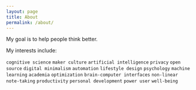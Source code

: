 ```yaml
---
layout: page
title: About
permalink: /about/
---
```


My goal is to help people think better.

My interests include:

`cognitive science` `maker culture` `artificial intelligence` `privacy` `open source` `digital minimalism` `automation` `lifestyle design` `psychology` `machine learning` `academia` `optimization` `brain-computer interfaces` `non-linear note-taking` `productivity` `personal development` `power user` `well-being`